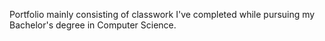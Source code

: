 Portfolio mainly consisting of classwork I've completed while pursuing my Bachelor's
degree in Computer Science. 
